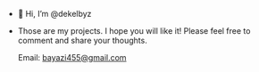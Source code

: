 - 👋 Hi, I’m @dekelbyz
- Those are my projects. 
  I hope you will like it!
  Please feel free to comment and share 
  your thoughts.

  Email: bayazi455@gmail.com

<!---
dekelbyz/dekelbyz is a ✨ special ✨ repository because its `README.md` (this file) appears on your GitHub profile.
You can click the Preview link to take a look at your changes.
--->

